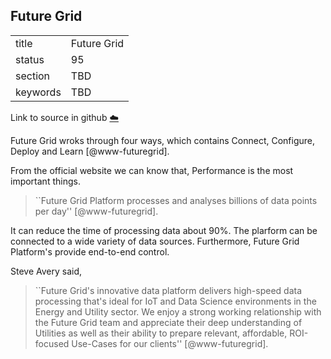 ## Future Grid


|          |             |
| -------- | ----------- |
| title    | Future Grid |
| status   | 95          |
| section  | TBD         |
| keywords | TBD         |

Link to source in github [:cloud:](https://github.com/cloudmesh/technologies/blob/master/chapters/incomming/abstract-futuregrid.md)



Future Grid wroks through four ways, which contains Connect, Configure,
Deploy and Learn [@www-futuregrid].

From the official website we can know that, Performance is the most
important things.

> ``Future Grid Platform processes and analyses billions
> of data points per day'' [@www-futuregrid].

It can reduce the time of
processing data about 90%. The plarform can be connected to a wide
variety of data sources. Furthermore, Future Grid Platform's provide
end-to-end control.

Steve Avery said,

> ``Future Grid's innovative data platform delivers high-speed data
> processing that's ideal for IoT and Data Science environments in the
> Energy and Utility sector. We enjoy a strong working relationship
> with the Future Grid team and appreciate their deep understanding of
> Utilities as well as their ability to prepare relevant, affordable,
> ROI-focused Use-Cases for our clients'' [@www-futuregrid].


